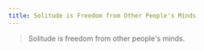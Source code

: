 ```yaml
---
title: Solitude is Freedom from Other People's Minds
---
```


> Solitude is freedom from other people's minds.
